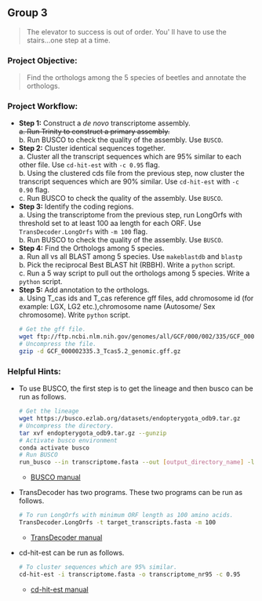 ## Group 3

> The elevator to success is out of order. You' ll have to use the stairs...one step at a time.

### Project Objective:

> Find the orthologs among the 5 species of beetles and annotate the orthologs.

### Project Workflow:
- __Step 1:__ Construct a _de novo_ transcriptome assembly.  
	~~a. Run Trinity to construct a primary assembly.~~  
	b. Run BUSCO to check the quality of the assembly. Use `BUSCO`.  
- __Step 2:__ Cluster identical sequences together.  
	a. Cluster all the transcript sequences which are 95% similar to each other file. Use `cd-hit-est` with `-c 0.95` flag.  
	b. Using the clustered cds file from the previous step, now cluster the transcript sequences which are 90% similar. Use `cd-hit-est` with `-c 0.90` flag.  
	c. Run BUSCO to check the quality of the assembly. Use `BUSCO`.
- __Step 3:__ Identify the coding regions.  
	a. Using the transcriptome from the previous step, run LongOrfs with threshold set to at least 100 aa length for each ORF. Use `TransDecoder.LongOrfs` with `-m 100` flag.  
	b. Run BUSCO to check the quality of the assembly. Use `BUSCO`.
-  __Step 4:__ Find the Orthologs among 5 species.  
	a. Run all vs all BLAST among 5 species. Use `makeblastdb` and `blastp`  
	b. Pick the reciprocal Best BLAST hit (RBBH). Write a `python` script.  
	c. Run a 5 way script to pull out the orthologs among 5 species. Write a `python` script.  
- __Step 5:__ Add annotation to the orthologs.  
	a. Using T_cas ids and T_cas reference gff files, add chromosome id (for example: LGX, LG2 etc.),chromosome name (Autosome/ Sex chromosome). Write `python` script.  
	```bash
	# Get the gff file.
	wget ftp://ftp.ncbi.nlm.nih.gov/genomes/all/GCF/000/002/335/GCF_000002335.3_Tcas5.2/GCF_000002335.3_Tcas5.2_genomic.gff.gz
	# Uncompress the file.
	gzip -d GCF_000002335.3_Tcas5.2_genomic.gff.gz
	```

### Helpful Hints:

- To use BUSCO, the first step is to get the lineage and then busco can be run as follows.

	```bash
	# Get the lineage
	wget https://busco.ezlab.org/datasets/endopterygota_odb9.tar.gz
	# Uncompress the directory.
	tar xvf endopterygota_odb9.tar.gz --gunzip
	# Activate busco environment
	conda activate busco
	# Run BUSCO
	run_busco --in transcriptome.fasta --out [output_directory_name] -l [path_to_]endopterygota_odb9 -m tran -c 48
	```
	- [BUSCO manual](http://gitlab.com/ezlab/busco/raw/master/BUSCO_v3_userguide.pdf)

- TransDecoder has two programs. These two programs can be run as follows.
	```bash
	# To run LongOrfs with minimum ORF length as 100 amino acids.
	TransDecoder.LongOrfs -t target_transcripts.fasta -m 100
	```
	- [TransDecoder manual](https://github.com/TransDecoder/TransDecoder/wiki)

- cd-hit-est can be run as follows.
	```bash
	# To cluster sequences which are 95% similar.
	cd-hit-est -i transcriptome.fasta -o transcriptome_nr95 -c 0.95
	```
	- [cd-hit-est manual](https://github.com/weizhongli/cdhit/wiki/3.-User's-Guide#CDHITEST)
